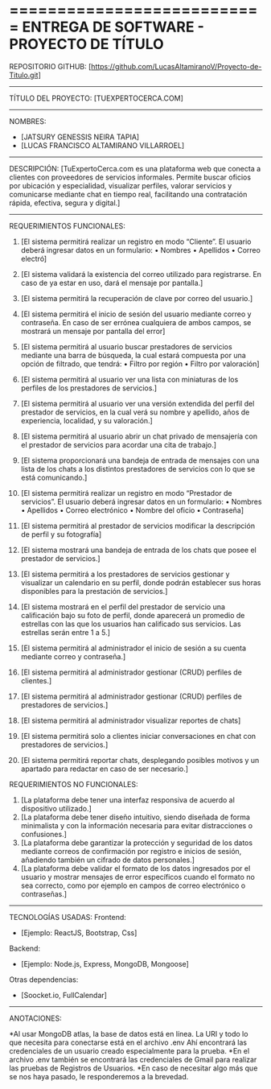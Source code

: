 ===========================
ENTREGA DE SOFTWARE - PROYECTO DE TÍTULO
===========================

REPOSITORIO GITHUB:
[https://github.com/LucasAltamiranoV/Proyecto-de-Titulo.git]

---------------------------
TÍTULO DEL PROYECTO:
[TUEXPERTOCERCA.COM]

---------------------------
NOMBRES:
- [JATSURY GENESSIS NEIRA TAPIA]
- [LUCAS FRANCISCO ALTAMIRANO VILLARROEL]

---------------------------
DESCRIPCIÓN:
[TuExpertoCerca.com es una plataforma web que conecta a clientes con proveedores de servicios informales. 
Permite buscar oficios por ubicación y especialidad, visualizar perfiles, valorar servicios y comunicarse 
mediante chat en tiempo real, facilitando una contratación rápida, efectiva, segura y digital.]

---------------------------
REQUERIMIENTOS FUNCIONALES:
1. [El sistema permitirá realizar un registro en modo
“Cliente”. El usuario deberá ingresar datos en un formulario:
• Nombres
• Apellidos
• Correo electró]
2. [El sistema validará la existencia del correo utilizado para registrarse. En caso de ya estar en uso, dará el mensaje por pantalla.]
3. [El sistema permitirá la recuperación de clave por correo del usuario.]
4. [El sistema permitirá el inicio de sesión del usuario mediante correo y contraseña. En caso de ser errónea cualquiera de ambos campos, se mostrará un mensaje por pantalla del error]
5. [El sistema permitirá al usuario buscar prestadores de servicios mediante una barra de búsqueda, la cual estará compuesta por una opción de filtrado, que tendrá:
• Filtro por región
• Filtro por valoración]
6. [El sistema permitirá al usuario ver una lista con miniaturas de los perfiles de los prestadores de servicios.]
7. [El sistema permitirá al usuario ver una versión extendida del perfil del prestador de servicios, en la cual verá su nombre y apellido, años de experiencia, localidad, y su valoración.]
8. [El sistema permitirá al usuario abrir un chat privado de mensajería con el prestador de servicios para acordar una cita de trabajo.]
9. [El sistema proporcionará una bandeja de entrada de mensajes con una lista de los chats a los distintos prestadores de servicios con lo que se está comunicando.]

10. [El sistema permitirá realizar un registro en modo “Prestador de servicios”. El usuario deberá ingresar datos en un formulario:
• Nombres
• Apellidos
• Correo electrónico
• Nombre del oficio
• Contraseña]
11. [El sistema permitirá al prestador de servicios modificar la descripción de perfil y su fotografía]
12. [El sistema mostrará una bandeja de entrada de los chats que posee el prestador de servicios.]
13. [El sistema permitirá a los prestadores de servicios gestionar y visualizar un calendario en su perfil, donde podrán establecer sus horas disponibles para la prestación de servicios.]
14. [El sistema mostrará en el perfil del prestador de servicio una calificación bajo su foto de perfil, donde aparecerá un promedio de estrellas con las que los usuarios han calificado sus servicios. Las estrellas serán entre 1 a 5.]

15. [El sistema permitirá al administrador el inicio de sesión a su cuenta mediante correo y contraseña.]
16. [El sistema permitirá al administrador gestionar (CRUD) perfiles de clientes.]
17. [El sistema permitirá al administrador gestionar (CRUD) perfiles de prestadores de servicios.]
18. [El sistema permitirá al administrador visualizar reportes de chats]

19. [El sistema permitirá solo a clientes iniciar conversaciones en chat con prestadores de servicios.] 
20. [El sistema permitirá reportar chats, desplegando posibles motivos y un apartado para redactar en caso de ser necesario.]

REQUERIMIENTOS NO FUNCIONALES:
1. [La plataforma debe tener una interfaz responsiva de acuerdo al dispositivo utilizado.]
2. [La plataforma debe tener diseño intuitivo, siendo diseñada de forma minimalista y con la información necesaria para evitar distracciones o confusiones.]
3. [La plataforma debe garantizar la protección y seguridad de los datos mediante correos de confirmación por registro e inicios de sesión, añadiendo también un cifrado de datos personales.]
4. [La plataforma debe validar el formato de los datos ingresados por el usuario y mostrar mensajes de error específicos cuando el formato no sea correcto, como por ejemplo en campos de correo electrónico o contraseñas.]

---------------------------
TECNOLOGÍAS USADAS:
Frontend:
- [Ejemplo: ReactJS, Bootstrap, Css]

Backend:
- [Ejemplo: Node.js, Express, MongoDB, Mongoose]

Otras dependencias:
- [Soocket.io, FullCalendar]

---------------------------
ANOTACIONES:

*Al usar MongoDB atlas, la base de datos está en línea. La URI y todo lo que necesita para conectarse está en el archivo .env
Ahí encontrará las credenciales de un usuario creado especialmente para la prueba.
*En el archivo .env también se encontrará las credenciales de Gmail para realizar las pruebas de Registros de Usuarios.
*En caso de necesitar algo más que se nos haya pasado, le responderemos a la brevedad.

